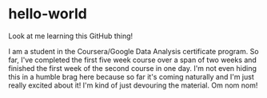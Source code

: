 # hello-world
Look at me learning this GitHub thing!

I am a student in the Coursera/Google Data Analysis certificate program.  So far, I've completed the first five week course over a span of two weeks and finished the first week of the second course in one day.  I'm not even hiding this in a humble brag here because so far it's coming naturally and I'm just really excited about it!  I'm kind of just devouring the material. Om nom nom!
